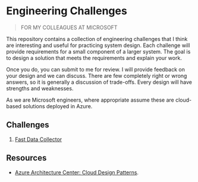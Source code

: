 # Engineering Challenges

> FOR MY COLLEAGUES AT MICROSOFT

This repository contains a collection of engineering challenges that I think are interesting and useful for practicing system design. Each challenge will provide requirements for a small component of a larger system. The goal is to design a solution that meets the requirements and explain your work.

Once you do, you can submit to me for review. I will provide feedback on your design and we can discuss. There are few completely right or wrong answers, so it is generally a discussion of trade-offs. Every design will have strengths and weaknesses.

As we are Microsoft engineers, where appropriate assume these are cloud-based solutions deployed in Azure.

## Challenges

001. [Fast Data Collector](./001-fast-data-collector.md)

## Resources

- [Azure Architecture Center: Cloud Design Patterns](https://learn.microsoft.com/en-us/azure/architecture/patterns/).